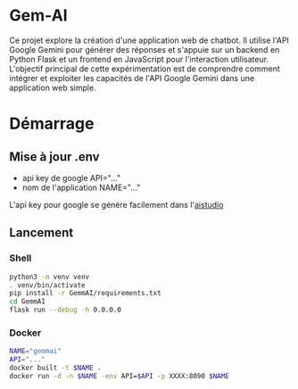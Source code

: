 # Gem-AI

Ce projet explore la création d'une application web de chatbot.
Il utilise l'API Google Gemini pour générer des réponses et s'appuie sur un backend en Python Flask et un frontend en JavaScript pour l'interaction utilisateur.
L'objectif principal de cette expérimentation est de comprendre comment intégrer et exploiter les capacités de l'API Google Gemini dans une application web simple.


# Démarrage

## Mise à jour .env

* api key de google API="..."
* nom de l'application NAME="..."

L'api key pour google se génére facilement dans l'[aistudio](https://aistudio.google.com/apikey)

## Lancement


### Shell 
```bash
python3 -m venv venv
. venv/bin/activate
pip install -r GemmAI/requirements.txt
cd GemmAI
flask run --debug -h 0.0.0.0

```

### Docker

```bash
NAME="gemmai"
API="..."
docker built -t $NAME .
docker run -d -n $NAME -env API=$API -p XXXX:8090 $NAME

```


